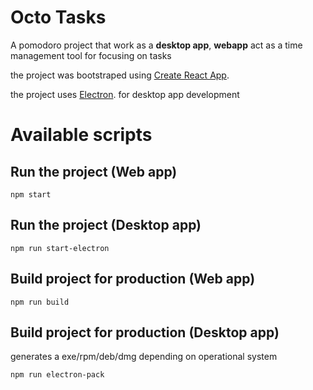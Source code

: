 # Octo Tasks
A pomodoro project that work as a **desktop app**, **webapp** act as a time management tool for focusing on tasks 

the project was bootstraped using [Create React App](https://github.com/facebook/create-react-app).

the project uses [Electron](https://github.com/electron/electron). for desktop app development


# Available scripts

## Run the project (Web app)
```shell
npm start
```
## Run the project (Desktop app)
```shell
npm run start-electron
```
## Build project for production (Web app)
```shell
npm run build
```

## Build project for production (Desktop app)
generates a exe/rpm/deb/dmg depending on operational system
```shell
npm run electron-pack
```
